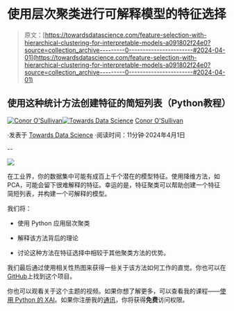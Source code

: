 # 使用层次聚类进行可解释模型的特征选择

> 原文：[https://towardsdatascience.com/feature-selection-with-hierarchical-clustering-for-interpretable-models-a091802f24e0?source=collection_archive---------0-----------------------#2024-04-01](https://towardsdatascience.com/feature-selection-with-hierarchical-clustering-for-interpretable-models-a091802f24e0?source=collection_archive---------0-----------------------#2024-04-01)

## 使用这种统计方法创建特征的简短列表（Python教程）

[](https://conorosullyds.medium.com/?source=post_page---byline--a091802f24e0--------------------------------)[![Conor O'Sullivan](../Images/2dc50a24edb12e843651d01ed48a3c3f.png)](https://conorosullyds.medium.com/?source=post_page---byline--a091802f24e0--------------------------------)[](https://towardsdatascience.com/?source=post_page---byline--a091802f24e0--------------------------------)[![Towards Data Science](../Images/a6ff2676ffcc0c7aad8aaf1d79379785.png)](https://towardsdatascience.com/?source=post_page---byline--a091802f24e0--------------------------------) [Conor O'Sullivan](https://conorosullyds.medium.com/?source=post_page---byline--a091802f24e0--------------------------------)

·发表于 [Towards Data Science](https://towardsdatascience.com/?source=post_page---byline--a091802f24e0--------------------------------) ·阅读时间：11分钟·2024年4月1日

--

![](../Images/af61a1cb60bfddfc919edd8e8b4be0cf.png)

在工业界，你的数据集中可能有成百上千个潜在的模型特征。使用降维方法，如PCA，可能会留下很难解释的特征。幸运的是，特征聚类可以帮助创建一个特征简短列表，并构建一个可解释的模型。

我们将：

+   使用 Python 应用层次聚类

+   解释该方法背后的理论

+   讨论这种方法在特征选择中相较于其他聚类方法的优势。

我们最后通过使用相关性热图来获得一些关于该方法如何工作的直觉。你也可以在[GitHub](https://github.com/a-data-odyssey/XAI-tutorial)上找到这个项目。

你也可以观看关于这个主题的视频。如果你想了解更多，可以查看我的课程——[使用 Python 的 XAI](https://adataodyssey.com/courses/xai-with-python/)。如果你注册我的[通讯](https://mailchi.mp/aa82a5ce1dc0/signup)，你将获得**免费**访问权限。
